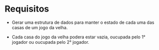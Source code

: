 # Requisitos
* Gerar uma estrutura de dados para manter o estado de cada uma das casas de um jogo da velha.

* Cada casa do jogo da velha podera estar vazia, oucupada pelo 1° jogador ou oucupada pelo 2° jogador.
